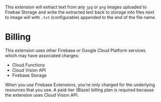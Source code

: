 This extension will extract text from any `jpg` or `png` images uploaded to Firebae Storage and write the extracted text back to storage into files next to image will with `.txt` (configurable) appended to the end of the file name.

# Billing

This extension uses other Firebase or Google Cloud Platform services which may have associated charges:

<!-- List all products the extension interacts with -->

- Cloud Functions
- Cloud Vision API
- Firebase Storage

When you use Firebase Extensions, you're only charged for the underlying resources that you use. A paid-tier (Blaze) billing plan is required because the extension uses Cloud Vision API.
